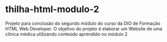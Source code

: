 # thilha-html-modulo-2
Projeto para conclusão do segundo módulo do curso da DIO de Formação HTML Web Developer. O objetivo do projeto é elaborar um Website
de uma clínica médica utilizando conteúdo aprendido no módulo 2
